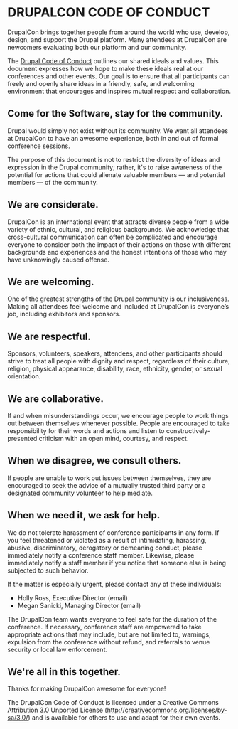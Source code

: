 # DRUPALCON CODE OF CONDUCT #

DrupalCon brings together people from around the world who use, develop, design, and support the Drupal platform. Many attendees at DrupalCon are newcomers evaluating both our platform and our community.

The [Drupal Code of Conduct](http://drupal.org/dcoc) outlines our shared ideals and values. This document expresses how we hope to make these ideals real at our conferences and other events. Our goal is to ensure that all participants can freely and openly share ideas in a friendly, safe, and welcoming environment that encourages and inspires mutual respect and collaboration.

## Come for the Software, stay for the community. ##

Drupal would simply not exist without its community. We want all attendees at DrupalCon to have an awesome experience, both in and out of formal conference sessions.

The purpose of this document is not to restrict the diversity of ideas and expression in the Drupal community; rather, it's to raise awareness of the potential for actions that could alienate valuable members — and potential members — of the community.

## We are considerate. ##

DrupalCon is an international event that attracts diverse people from a wide variety of ethnic, cultural, and religious backgrounds. We acknowledge that cross-cultural communication can often be complicated and encourage everyone to consider both the impact of their actions on those with different backgrounds and experiences and the honest intentions of those who may have unknowingly caused offense.

## We are welcoming. ##

One of the greatest strengths of the Drupal community is our inclusiveness. Making all attendees feel welcome and included at DrupalCon is everyone’s job, including exhibitors and sponsors.

## We are respectful. ##

Sponsors, volunteers, speakers, attendees, and other participants should strive to treat all people with dignity and respect, regardless of their culture, religion, physical appearance, disability, race, ethnicity, gender, or sexual orientation.

## We are collaborative. ##

If and when misunderstandings occur, we encourage people to work things out between themselves whenever possible. People are encouraged to take responsibility for their words and actions and listen to constructively-presented criticism with an open mind, courtesy, and respect.

## When we disagree, we consult others. ##

If people are unable to work out issues between themselves, they are encouraged to seek the advice of a mutually trusted third party or a designated community volunteer to help mediate.

## When we need it, we ask for help. ##

We do not tolerate harassment of conference participants in any form. If you feel threatened or violated as a result of intimidating, harassing, abusive, discriminatory, derogatory or demeaning conduct, please immediately notify a conference staff member. Likewise, please immediately notify a staff member if you notice that someone else is being subjected to such behavior.

If the matter is especially urgent, please contact any of these individuals:

* Holly Ross, Executive Director (email)
* Megan Sanicki, Managing Director (email)

The DrupalCon team wants everyone to feel safe for the duration of the conference. If necessary, conference staff are empowered to take appropriate actions that may include, but are not limited to, warnings, expulsion from the conference without refund, and referrals to venue security or local law enforcement.

## We're all in this together. ##

Thanks for making DrupalCon awesome for everyone!

The DrupalCon Code of Conduct is licensed under a Creative Commons Attribution 3.0 Unported License (http://creativecommons.org/licenses/by-sa/3.0/) and is available for others to use and adapt for their own events.